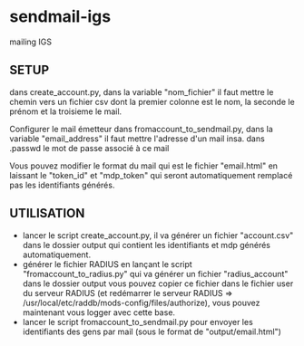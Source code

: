 # sendmail-igs
 mailing IGS

## SETUP
dans create_account.py, dans la variable "nom_fichier" il faut mettre le chemin vers un fichier csv dont la premier colonne est le nom, la seconde le prénom et la troisieme le mail.

Configurer le mail émetteur
dans fromaccount_to_sendmail.py, dans la variable "email_address" il faut mettre l'adresse d'un mail insa.
dans .passwd le mot de passe associé à ce mail

Vous pouvez modifier le format du mail qui est le fichier "email.html" en laissant le "token_id" et "mdp_token" qui seront automatiquement remplacé pas les identifiants générés.

## UTILISATION
- lancer le script create_account.py, il va générer un fichier "account.csv" dans le dossier output qui contient les identifiants et mdp générés automatiquement.
- générer le fichier RADIUS en lançant le script "fromaccount_to_radius.py" qui va générer un fichier "radius_account" dans le dossier output vous pouvez copier ce fichier dans le fichier user du serveur RADIUS (et redémarrer le serveur RADIUS => /usr/local/etc/raddb/mods-config/files/authorize), vous pouvez maintenant vous logger avec cette base.
- lancer le script fromaccount_to_sendmail.py pour envoyer les identifiants des gens par mail (sous le format de "output/email.html")
